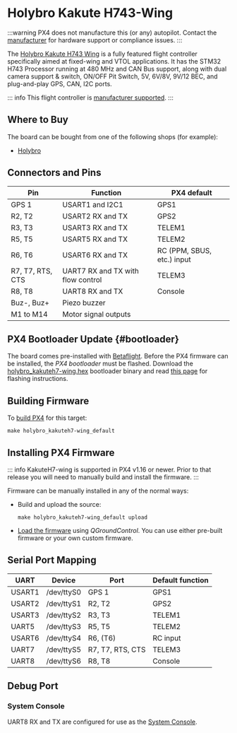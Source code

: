 # Holybro Kakute H743-Wing 

<Badge type="tip" text="PX4 v1.16" />

:::warning
PX4 does not manufacture this (or any) autopilot.
Contact the [manufacturer](https://holybro.com/) for hardware support or compliance issues.
:::

The [Holybro Kakute H743 Wing](https://holybro.com/products/kakute-h743-wing) is a fully featured flight controller specifically aimed at fixed-wing and VTOL applications. It has the STM32 H743 Processor running at 480 MHz and CAN Bus support, along with dual camera support & switch, ON/OFF Pit Switch, 5V, 6V/8V, 9V/12 BEC, and plug-and-play GPS, CAN, I2C ports.


::: info
This flight controller is [manufacturer supported](../flight_controller/autopilot_manufacturer_supported.md).
:::

## Where to Buy

The board can be bought from one of the following shops (for example):

- [Holybro](https://holybro.com/products/kakute-h743-wing)


## Connectors and Pins

| Pin              | Function                          | PX4 default                |
| ---------------- | --------------------------------- | -------------------------- |
| GPS 1            | USART1 and I2C1                   | GPS1                       |
| R2, T2           | USART2 RX and TX                  | GPS2                       |
| R3, T3           | USART3 RX and TX                  | TELEM1                     |
| R5, T5           | USART5 RX and TX                  | TELEM2                     |
| R6, T6           | USART6 RX and TX                  | RC (PPM, SBUS, etc.) input |
| R7, T7, RTS, CTS | UART7 RX and TX with flow control | TELEM3                     |
| R8, T8           | UART8 RX and TX                   | Console                    |
| Buz-, Buz+       | Piezo buzzer                      |                            |
| M1 to M14        | Motor signal outputs              |                            |

## PX4 Bootloader Update {#bootloader}

The board comes pre-installed with [Betaflight](https://github.com/betaflight/betaflight/wiki).
Before the PX4 firmware can be installed, the _PX4 bootloader_ must be flashed.
Download the [holybro_kakuteh7-wing.hex](https://github.com/PX4/PX4-Autopilot/raw/main/docs/assets/flight_controller/kakuteh7-wing/holybro_kakuteh7-wing_bootloader.hex) bootloader binary and read [this page](../advanced_config/bootloader_update_from_betaflight.md) for flashing instructions.

## Building Firmware

To [build PX4](../dev_setup/building_px4.md) for this target:

```
make holybro_kakuteh7-wing_default
```

## Installing PX4 Firmware

::: info
KakuteH7-wing is supported in PX4 v1.16 or newer.
Prior to that release you will need to manually build and install the firmware.
:::

Firmware can be manually installed in any of the normal ways:

- Build and upload the source:

  ```
  make holybro_kakuteh7-wing_default upload
  ```

- [Load the firmware](../config/firmware.md) using _QGroundControl_.
  You can use either pre-built firmware or your own custom firmware.

## Serial Port Mapping

| UART   | Device     | Port                  | Default function |
| ------ | ---------- | --------------------- | ---------------- |
| USART1 | /dev/ttyS0 | GPS 1                 | GPS1             |
| USART2 | /dev/ttyS1 | R2, T2                | GPS2             |
| USART3 | /dev/ttyS2 | R3, T3                | TELEM1           |
| UART5  | /dev/ttyS3 | R5, T5                | TELEM2           |
| USART6 | /dev/ttyS4 | R6, (T6)              | RC input         |
| UART7  | /dev/ttyS5 | R7, T7, RTS, CTS      | TELEM3           |
| UART8  | /dev/ttyS6 | R8, T8                | Console          |

## Debug Port

### System Console

UART8 RX and TX are configured for use as the [System Console](../debug/system_console.md).
